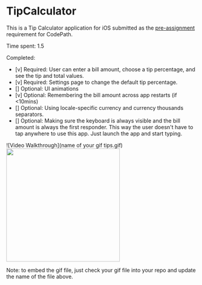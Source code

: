 # TipCalculator

This is a Tip Calculator application for iOS submitted as the [pre-assignment](https://gist.github.com/timothy1ee/7747214) requirement for CodePath.

Time spent: 1.5

Completed:

* [v] Required: User can enter a bill amount, choose a tip percentage, and see the tip and total values.
* [v] Required: Settings page to change the default tip percentage.
* [] Optional: UI animations
* [v] Optional: Remembering the bill amount across app restarts (if <10mins)
* [] Optional: Using locale-specific currency and currency thousands separators.
* [] Optional: Making sure the keyboard is always visible and the bill amount is always the first responder. This way the user doesn't have to tap anywhere to use this app. Just launch the app and start typing.

![Video Walkthrough](name of your gif tips.gif)
<img src="http://cl.ly/image/1k1o2T1L3n3P" alt="" width="300">

Note: to embed the gif file, just check your gif file into your repo and update the name of the file above.
